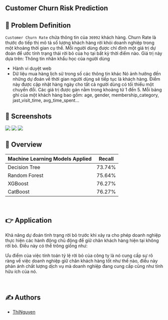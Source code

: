 ## Customer Churn Risk Prediction



## 📌 Problem Definition
`Customer Churn Rate` chứa thông tin của `36992` khách hàng.
Churn Rate là thước đo tiếp thị mô tả số lượng khách hàng rời khỏi doanh nghiệp trong một khoảng thời gian cụ thể. Mỗi người dùng được chỉ định một giá trị dự đoán để ước tính trạng thái rời bỏ của họ tại bất kỳ thời điểm nào. Giá trị này dựa trên:
Thông tin nhân khẩu học của người dùng
- Hành vi duyệt web
- Dữ liệu mua hàng lịch sử trong số các thông tin khác
Nó ảnh hưởng đến những dự đoán về thời gian người dùng sẽ tiếp tục là khách hàng. Điểm này được cập nhật hàng ngày cho tất cả người dùng có tối thiểu một chuyển đổi. Các giá trị được gán nằm trong khoảng từ 1 đến 5.
Mỗi bảng ghi của một khách hàng bao gồm: age,	gender,	membership_category,	jast_visit_time,	avg_time_spent...


## 👀 Screenshots

<img src = "/assets/pic1.PNG">
<img src = "/assets/pic2.PNG">
<img src = "/assets/pic3.PNG">


## 📓 Overview

| Machine Learning Models Applied            | Recall |
| ----------------- | ------------------------------------------------------------------ |
| Decision Tree | 73.74% |
| Random Forest | 75.64% |
| XGBoost| 76.27% |
| CatBoost | 76.27% |

<br>

## 👉 Application

Khả năng dự đoán tình trạng rời bỏ trước khi xảy ra cho phép doanh nghiệp thực hiện các hành động chủ động để giữ chân khách hàng hiện tại không rời bỏ. Điều này có thể trông giống như:

Ưu điểm của việc tính toán tỷ lệ rời bỏ của công ty là nó cung cấp sự rõ ràng về việc doanh nghiệp giữ chân khách hàng tốt như thế nào, điều này phản ánh chất lượng dịch vụ mà doanh nghiệp đang cung cấp cũng như tính hữu ích của nó.

<br>

## ✍️ Authors

- [ThiNguyen](https://github.com/ThiNguyen22)

<br>


<br />


